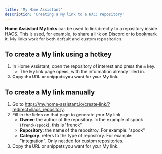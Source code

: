 ```yaml
---
title: 'My Home Assistant'
description: 'Creating a My link to a HACS repository'
---
```


**Home Assistant My links** can be used to link directly to a repository inside HACS. This is used, for example, to share a link on Discord or to bookmark it. My links work for both default and custom repositories.

## To create a My link using a hotkey

1. In Home Assistant, open the repository of interest and press the `m` key.
      - The My link page opens, with the information already filled in. 
2. Copy the URL or snippets you want for your My link.

## To create a My link manually

1. Go to https://my.home-assistant.io/create-link/?redirect=hacs_repository.
2. Fill in the fields on that page to generate your My link.
   - **Owner**: the author of the repository. In the example of spook (`frenck/spook`), this is "frenck"
   - **Repository**: the name of the repositroy. For example: "spook"
   - **Category**. refers to the type of repository. For example: "integration". Only needed for custom repositories.
3. Copy the URL or snippets you want for your My link.
